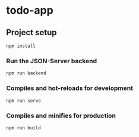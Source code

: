 # todo-app

## Project setup

```
npm install
```

### Run the JSON-Server backend

```
npm run backend
```

### Compiles and hot-reloads for development

```
npm run serve
```

### Compiles and minifies for production

```
npm run build
```
